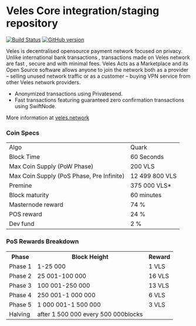 Veles Core integration/staging repository
=====================================

[![Build Status](https://travis-ci.org/PIVX-Project/PIVX.svg?branch=master)](https://travis-ci.org/PIVX-Project/PIVX) [![GitHub version](https://badge.fury.io/gh/PIVX-Project%2FPIVX.svg)](https://badge.fury.io/gh/PIVX-Project%2FPIVX)

Veles is decentralised opensource payment network focused on privacy. Unlike international bank transactions , transactions made on Veles network are fast , secure and with minimal fees. Veles Acts as a Marketplace and its Open Source software allows anyone to join the network both as a provider – selling unused network traffic or as a customer –  buying VPN service from other Veles network providers.
- Anonymized transactions using Privatesend.
- Fast transactions featuring guaranteed zero confirmation transactions using SwiftNode.

More information at [veles.network](http://www.veles.network)

### Coin Specs
<table>
<tr><td>Algo</td><td>Quark</td></tr>
<tr><td>Block Time</td><td>60 Seconds</td></tr>
<tr><td>Max Coin Supply (PoW Phase)</td><td>200 VLS</td></tr>
<tr><td>Max Coin Supply (PoS Phase, Pre Infinite)</td><td>12 499 800 VLS</td></tr>
<tr><td>Premine</td><td>375 000 VLS*</td></tr>
<tr><td>Block maturity</td><td>60 minutes</td></tr>
<tr><td>Masternode reward</td><td>74 %</td></tr> 
<tr><td>POS reward</td><td>24 %</td></tr> 
<tr><td>Dev fund</td><td>2 %</td></tr>    
</table>

### PoS Rewards Breakdown

<table>
<th>Phase</th><th>Block Height</th><th>Reward</th>
<tr><td>Phase 1</td><td>1-25 000</td><td>1 VLS</td>
<tr><td>Phase 2</td><td>25 001-100 000</td><td>16 VLS</td>
<tr><td>Phase 3</td><td>100 001-250 000</td><td>13 VLS</td>
<tr><td>Phase 4</td><td>250 001-1 000 000</td><td>6 VLS</td>
<tr><td>Phase 5</td><td>1 000 001-1 500 000</td><td>3 VLS</td>
<tr><td>Halving</td><td>after 1 500 000 every 500 000blocks</td><td></td>
</table>

